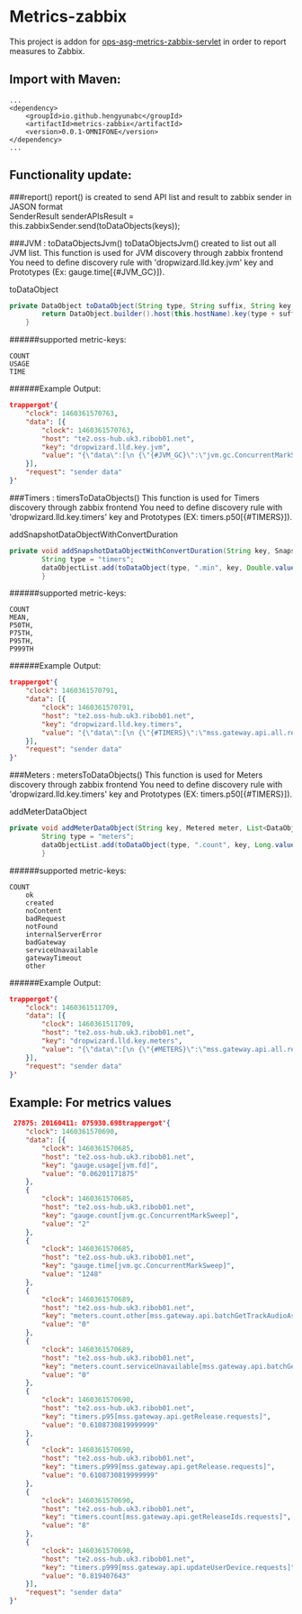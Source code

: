 # Metrics-zabbix

This project is addon for [ops-asg-metrics-zabbix-servlet](https://github.com/omnifone/ops-asg-metrics-zabbix-servlet) in order to report measures to Zabbix.

## Import with Maven: ##
    ...
    <dependency>
        <groupId>io.github.hengyunabc</groupId>
        <artifactId>metrics-zabbix</artifactId>
        <version>0.0.1-OMNIFONE</version>
    </dependency>
    ...


## Functionality update:
###report()
report() is created to send API list and result to zabbix sender in JASON format  
SenderResult senderAPIsResult = this.zabbixSender.send(toDataObjects(keys));

###JVM : toDataObjectsJvm()
toDataObjectsJvm() created to list out all JVM list.
This function is used for JVM discovery through zabbix frontend
You need to define discovery rule with 'dropwizard.lld.key.jvm' key and Prototypes (Ex: gauge.time[{#JVM_GC}]).

toDataObject
```java
private DataObject toDataObject(String type, String suffix, String key, Object value) {
		return DataObject.builder().host(this.hostName).key(type + suffix + "[" + key + "]").value("" + value).build();
	}
```
######supported metric-keys:
  
    COUNT
    USAGE
    TIME

######Example Output:
```JSON
trappergot'{
	"clock": 1460361570763,
	"data": [{
		"clock": 1460361570763,
		"host": "te2.oss-hub.uk3.ribob01.net",
		"key": "dropwizard.lld.key.jvm",
		"value": "{\"data\":[\n {\"{#JVM_GC}\":\"jvm.gc.ConcurrentMarkSweep\"},\n {\"{#JVM_GC}\":\"jvm.gc.ParNew\"},\n {\"{#JVM_MEM_POOL}\":\"jvm.memory.pools.CMS-Old-Gen\"},\n {\"{#JVM_MEM_POOL}\":\"jvm.memory.pools.CMS-Perm-Gen\"},\n {\"{#JVM_MEM_POOL}\":\"jvm.memory.pools.Code-Cache\"},\n {\"{#JVM_MEM_POOL}\":\"jvm.memory.pools.Par-Eden-Space\"},\n {\"{#JVM_MEM_POOL}\":\"jvm.memory.pools.Par-Survivor-Space\"}]}"
	}],
	"request": "sender data"
}'

```

###Timers : timersToDataObjects()
This function is used for Timers discovery through zabbix frontend
You need to define discovery rule with 'dropwizard.lld.key.timers' key and Prototypes (EX: timers.p50[{#TIMERS}]).

addSnapshotDataObjectWithConvertDuration
```java
private void addSnapshotDataObjectWithConvertDuration(String key, Snapshot snapshot, List<DataObject> dataObjectList) {
		String type = "timers";
		dataObjectList.add(toDataObject(type, ".min", key, Double.valueOf(convertDuration(snapshot.getMin())))); 
		}
```

######supported metric-keys:
  
    COUNT
    MEAN,
    P50TH,
    P75TH,
    P95TH,
    P999TH

######Example Output:
```JSON
trappergot'{
	"clock": 1460361570791,
	"data": [{
		"clock": 1460361570791,
		"host": "te2.oss-hub.uk3.ribob01.net",
		"key": "dropwizard.lld.key.timers",
		"value": "{\"data\":[\n {\"{#TIMERS}\":\"mss.gateway.api.all.requests\"},\n {\"{#TIMERS}\":\"mss.gateway.api.batchGetArtists.requests\"},\n {\"{#TIMERS}\":\"mss.gateway.api.batchGetRecordings.requests\"},\n {\"{#TIMERS}\":\"mss.gateway.api.batchGetReleases.requests\"},\n {\"{#TIMERS}\":\"mss.gateway.api.batchGetSets.requests\"},\n {\"{#TIMERS}\":\"mss.gateway.api.batchGetTrackAudioAssets.requests\"},\n {\"{#TIMERS}\":\"mss.gateway.api.batchGetTracks.requests\"},\n {\"{#TIMERS}\":\"mss.gateway.api.deleteArtist.requests\"},\n {\"{#TIMERS}\":\"mss.gateway.api.updateUserDevice.requests\"}]}"
	}],
	"request": "sender data"
}'
```

###Meters : metersToDataObjects()
This function is used for Meters discovery through zabbix frontend
You need to define discovery rule with 'dropwizard.lld.key.timers' key and Prototypes (EX: timers.p50[{#TIMERS}]).

addMeterDataObject
```java
private void addMeterDataObject(String key, Metered meter, List<DataObject> dataObjectList) {
		String type = "meters";
		dataObjectList.add(toDataObject(type, ".count", key, Long.valueOf(meter.getCount())));
		}
```
######supported metric-keys:

    COUNT
    	ok
    	created
    	noContent
    	badRequest
    	notFound
    	internalServerError
    	badGateway
    	serviceUnavailable
    	gatewayTimeout
    	other
    	
######Example Output:
```JSON
trappergot'{
	"clock": 1460361511709,
	"data": [{
		"clock": 1460361511709,
		"host": "te2.oss-hub.uk3.ribob01.net",
		"key": "dropwizard.lld.key.meters",
		"value": "{\"data\":[\n {\"{#METERS}\":\"mss.gateway.api.all.responseCodes\"},\n {\"{#METERS}\":\"mss.gateway.api.batchGetArtists.responseCodes\"},\n {\"{#METERS}\":\"mss.gateway.api.updateUser.responseCodes\"},\n {\"{#METERS}\":\"mss.gateway.api.updateUserDevice.responseCodes\"}]}"
	}],
	"request": "sender data"
}'
```

## Example: For metrics values
```JSON
 27875: 20160411: 075930.698trappergot'{
	"clock": 1460361570690,
	"data": [{
		"clock": 1460361570685,
		"host": "te2.oss-hub.uk3.ribob01.net",
		"key": "gauge.usage[jvm.fd]",
		"value": "0.06201171875"
	},
	{
		"clock": 1460361570685,
		"host": "te2.oss-hub.uk3.ribob01.net",
		"key": "gauge.count[jvm.gc.ConcurrentMarkSweep]",
		"value": "2"
	},
	{
		"clock": 1460361570685,
		"host": "te2.oss-hub.uk3.ribob01.net",
		"key": "gauge.time[jvm.gc.ConcurrentMarkSweep]",
		"value": "1248"
	},
	{
		"clock": 1460361570689,
		"host": "te2.oss-hub.uk3.ribob01.net",
		"key": "meters.count.other[mss.gateway.api.batchGetTrackAudioAssets.responseCodes]",
		"value": "0"
	},
	{
		"clock": 1460361570689,
		"host": "te2.oss-hub.uk3.ribob01.net",
		"key": "meters.count.serviceUnavailable[mss.gateway.api.batchGetTrackAudioAssets.responseCodes]",
		"value": "0"
	},
	{
		"clock": 1460361570690,
		"host": "te2.oss-hub.uk3.ribob01.net",
		"key": "timers.p95[mss.gateway.api.getRelease.requests]",
		"value": "0.6108730819999999"
	},
	{
		"clock": 1460361570690,
		"host": "te2.oss-hub.uk3.ribob01.net",
		"key": "timers.p999[mss.gateway.api.getRelease.requests]",
		"value": "0.6108730819999999"
	},
	{
		"clock": 1460361570690,
		"host": "te2.oss-hub.uk3.ribob01.net",
		"key": "timers.count[mss.gateway.api.getReleaseIds.requests]",
		"value": "8"
	},
	{
		"clock": 1460361570690,
		"host": "te2.oss-hub.uk3.ribob01.net",
		"key": "timers.p999[mss.gateway.api.updateUserDevice.requests]",
		"value": "0.819407643"
	}],
	"request": "sender data"
}'
```
